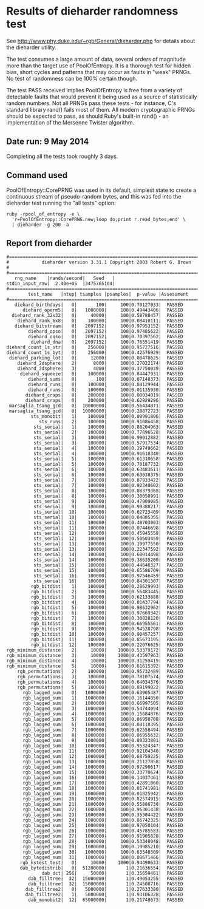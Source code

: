 # Results of dieharder randomness test

See http://www.phy.duke.edu/~rgb/General/dieharder.php for details about
the dieharder utility.

The test consumes a large amount of data, several orders of magnitude
more than the target use of PoolOfEntropy. It is a thorough test
for hidden bias, short cycles and patterns that may occur as faults
in "weak" PRNGs. No test of randomness can be 100% certain though.

The test PASS received implies PoolOfEntropy is free from a variety
of detectable faults that would prevent it being used as a source of
statistically random numbers. Not all PRNGs pass these tests -
for instance, C's standard library rand() fails most of them.
All modern cryptographic PRNGs should be expected to pass,
as should Ruby's built-in rand() - an implementation of the Mersenne
Twister algorithm.

## Date run: 9 May 2014

Completing all the tests took roughly 3 days.

## Command used

PoolOfEntropy::CorePRNG was used in its default, simplest state to
create a continuous stream of pseudo-random bytes, and this was
fed into the dieharder test running the "all tests" option:

    ruby -rpool_of_entropy -e \
      'r=PoolOfEntropy::CorePRNG.new;loop do;print r.read_bytes;end' \
      | dieharder -g 200 -a

## Report from dieharder

    #=============================================================================#
    #            dieharder version 3.31.1 Copyright 2003 Robert G. Brown          #
    #=============================================================================#
       rng_name    |rands/second|   Seed   |
    stdin_input_raw|  2.40e+05  |3475765104|
    #=============================================================================#
            test_name   |ntup| tsamples |psamples|  p-value |Assessment
    #=============================================================================#
       diehard_birthdays|   0|       100|     100|0.70127033|  PASSED
          diehard_operm5|   0|   1000000|     100|0.49443406|  PASSED
      diehard_rank_32x32|   0|     40000|     100|0.58788457|  PASSED
        diehard_rank_6x8|   0|    100000|     100|0.08410111|  PASSED
       diehard_bitstream|   0|   2097152|     100|0.97953152|  PASSED
            diehard_opso|   0|   2097152|     100|0.97485622|  PASSED
            diehard_oqso|   0|   2097152|     100|0.70397562|  PASSED
             diehard_dna|   0|   2097152|     100|0.76551419|  PASSED
    diehard_count_1s_str|   0|    256000|     100|0.95727516|  PASSED
    diehard_count_1s_byt|   0|    256000|     100|0.42576929|  PASSED
     diehard_parking_lot|   0|     12000|     100|0.08478625|  PASSED
        diehard_2dsphere|   2|      8000|     100|0.27022174|  PASSED
        diehard_3dsphere|   3|      4000|     100|0.37750039|  PASSED
         diehard_squeeze|   0|    100000|     100|0.84447931|  PASSED
            diehard_sums|   0|       100|     100|0.07148373|  PASSED
            diehard_runs|   0|    100000|     100|0.84129944|  PASSED
            diehard_runs|   0|    100000|     100|0.01135930|  PASSED
           diehard_craps|   0|    200000|     100|0.08034019|  PASSED
           diehard_craps|   0|    200000|     100|0.62929296|  PASSED
     marsaglia_tsang_gcd|   0|  10000000|     100|0.56434071|  PASSED
     marsaglia_tsang_gcd|   0|  10000000|     100|0.28872723|  PASSED
             sts_monobit|   1|    100000|     100|0.80991806|  PASSED
                sts_runs|   2|    100000|     100|0.91086458|  PASSED
              sts_serial|   1|    100000|     100|0.88204963|  PASSED
              sts_serial|   2|    100000|     100|0.77896528|  PASSED
              sts_serial|   3|    100000|     100|0.99012882|  PASSED
              sts_serial|   3|    100000|     100|0.57917534|  PASSED
              sts_serial|   4|    100000|     100|0.29749662|  PASSED
              sts_serial|   4|    100000|     100|0.91618340|  PASSED
              sts_serial|   5|    100000|     100|0.61310658|  PASSED
              sts_serial|   5|    100000|     100|0.70187732|  PASSED
              sts_serial|   6|    100000|     100|0.63483611|  PASSED
              sts_serial|   6|    100000|     100|0.63638375|  PASSED
              sts_serial|   7|    100000|     100|0.87933422|  PASSED
              sts_serial|   7|    100000|     100|0.92340602|  PASSED
              sts_serial|   8|    100000|     100|0.08379368|  PASSED
              sts_serial|   8|    100000|     100|0.30058991|  PASSED
              sts_serial|   9|    100000|     100|0.47909085|  PASSED
              sts_serial|   9|    100000|     100|0.99388217|  PASSED
              sts_serial|  10|    100000|     100|0.62723409|  PASSED
              sts_serial|  10|    100000|     100|0.04085355|  PASSED
              sts_serial|  11|    100000|     100|0.40703003|  PASSED
              sts_serial|  11|    100000|     100|0.07446698|  PASSED
              sts_serial|  12|    100000|     100|0.45945558|  PASSED
              sts_serial|  12|    100000|     100|0.50603459|  PASSED
              sts_serial|  13|    100000|     100|0.19977550|  PASSED
              sts_serial|  13|    100000|     100|0.22347592|  PASSED
              sts_serial|  14|    100000|     100|0.68014498|  PASSED
              sts_serial|  14|    100000|     100|0.38635200|  PASSED
              sts_serial|  15|    100000|     100|0.44640327|  PASSED
              sts_serial|  15|    100000|     100|0.65586709|  PASSED
              sts_serial|  16|    100000|     100|0.97546459|  PASSED
              sts_serial|  16|    100000|     100|0.84301307|  PASSED
             rgb_bitdist|   1|    100000|     100|0.28629993|  PASSED
             rgb_bitdist|   2|    100000|     100|0.56483445|  PASSED
             rgb_bitdist|   3|    100000|     100|0.62133888|  PASSED
             rgb_bitdist|   4|    100000|     100|0.81437794|  PASSED
             rgb_bitdist|   5|    100000|     100|0.98632962|  PASSED
             rgb_bitdist|   6|    100000|     100|0.97669342|  PASSED
             rgb_bitdist|   7|    100000|     100|0.30828120|  PASSED
             rgb_bitdist|   8|    100000|     100|0.66955561|  PASSED
             rgb_bitdist|   9|    100000|     100|0.94528798|  PASSED
             rgb_bitdist|  10|    100000|     100|0.90457257|  PASSED
             rgb_bitdist|  11|    100000|     100|0.85673195|  PASSED
             rgb_bitdist|  12|    100000|     100|0.22076625|  PASSED
    rgb_minimum_distance|   2|     10000|    1000|0.53379172|  PASSED
    rgb_minimum_distance|   3|     10000|    1000|0.43597963|  PASSED
    rgb_minimum_distance|   4|     10000|    1000|0.31259419|  PASSED
    rgb_minimum_distance|   5|     10000|    1000|0.61615392|  PASSED
        rgb_permutations|   2|    100000|     100|0.95732489|  PASSED
        rgb_permutations|   3|    100000|     100|0.78107574|  PASSED
        rgb_permutations|   4|    100000|     100|0.64034376|  PASSED
        rgb_permutations|   5|    100000|     100|0.89199822|  PASSED
          rgb_lagged_sum|   0|   1000000|     100|0.63905487|  PASSED
          rgb_lagged_sum|   1|   1000000|     100|0.16144850|  PASSED
          rgb_lagged_sum|   2|   1000000|     100|0.66997505|  PASSED
          rgb_lagged_sum|   3|   1000000|     100|0.54744094|  PASSED
          rgb_lagged_sum|   4|   1000000|     100|0.15684876|  PASSED
          rgb_lagged_sum|   5|   1000000|     100|0.06950708|  PASSED
          rgb_lagged_sum|   6|   1000000|     100|0.04118395|  PASSED
          rgb_lagged_sum|   7|   1000000|     100|0.62558494|  PASSED
          rgb_lagged_sum|   8|   1000000|     100|0.06955632|  PASSED
          rgb_lagged_sum|   9|   1000000|     100|0.80323801|  PASSED
          rgb_lagged_sum|  10|   1000000|     100|0.95324347|  PASSED
          rgb_lagged_sum|  11|   1000000|     100|0.92104340|  PASSED
          rgb_lagged_sum|  12|   1000000|     100|0.68759225|  PASSED
          rgb_lagged_sum|  13|   1000000|     100|0.21127858|  PASSED
          rgb_lagged_sum|  14|   1000000|     100|0.97290617|  PASSED
          rgb_lagged_sum|  15|   1000000|     100|0.33770624|  PASSED
          rgb_lagged_sum|  16|   1000000|     100|0.14037461|  PASSED
          rgb_lagged_sum|  17|   1000000|     100|0.42891060|  PASSED
          rgb_lagged_sum|  18|   1000000|     100|0.01741981|  PASSED
          rgb_lagged_sum|  19|   1000000|     100|0.01825942|  PASSED
          rgb_lagged_sum|  20|   1000000|     100|0.82574915|  PASSED
          rgb_lagged_sum|  21|   1000000|     100|0.55886738|  PASSED
          rgb_lagged_sum|  22|   1000000|     100|0.96301438|  PASSED
          rgb_lagged_sum|  23|   1000000|     100|0.35504422|  PASSED
          rgb_lagged_sum|  24|   1000000|     100|0.86742325|  PASSED
          rgb_lagged_sum|  25|   1000000|     100|0.97050104|  PASSED
          rgb_lagged_sum|  26|   1000000|     100|0.45785583|  PASSED
          rgb_lagged_sum|  27|   1000000|     100|0.91905828|  PASSED
          rgb_lagged_sum|  28|   1000000|     100|0.53348048|  PASSED
          rgb_lagged_sum|  29|   1000000|     100|0.19985210|  PASSED
          rgb_lagged_sum|  30|   1000000|     100|0.63540309|  PASSED
          rgb_lagged_sum|  31|   1000000|     100|0.88671466|  PASSED
         rgb_kstest_test|   0|     10000|    1000|0.94490633|  PASSED
         dab_bytedistrib|   0|  51200000|       1|0.21636554|  PASSED
                 dab_dct| 256|     50000|       1|0.35659461|  PASSED
            dab_filltree|  32|  15000000|       1|0.49053255|  PASSED
            dab_filltree|  32|  15000000|       1|0.24508716|  PASSED
           dab_filltree2|   0|   5000000|       1|0.27633380|  PASSED
           dab_filltree2|   1|   5000000|       1|0.93106328|  PASSED
            dab_monobit2|  12|  65000000|       1|0.21748673|  PASSED

